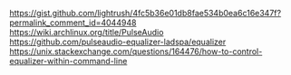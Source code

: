 https://gist.github.com/lightrush/4fc5b36e01db8fae534b0ea6c16e347f?permalink_comment_id=4044948  
https://wiki.archlinux.org/title/PulseAudio  
https://github.com/pulseaudio-equalizer-ladspa/equalizer  
https://unix.stackexchange.com/questions/164476/how-to-control-equalizer-within-command-line  

